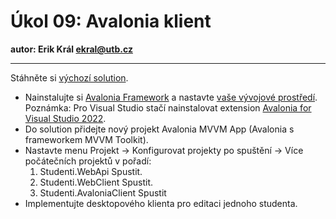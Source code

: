 # Úkol 09: Avalonia klient

**autor: Erik Král ekral@utb.cz**

---

Stáhněte si [výchozí solution](https://download-directory.github.io/?url=https%3A%2F%2Fgithub.com%2Fekral%2FFAI%2Ftree%2Fmaster%2FAF%2Fcviceni%2F09_avalonia_klient%2Freseni%2Fsrc).



- Nainstalujte si [Avalonia Framework](https://docs.avaloniaui.net/docs/get-started/install) a nastavte [vaše vývojové prostředí](https://docs.avaloniaui.net/docs/get-started/set-up-an-editor). Poznámka: Pro Visual Studio stačí nainstalovat extension [Avalonia for Visual Studio 2022](https://marketplace.visualstudio.com/items?itemName=AvaloniaTeam.AvaloniaVS).
- Do solution přidejte nový projekt Avalonia MVVM App (Avalonia s frameworkem MVVM Toolkit).
- Nastavte menu Projekt -> Konfigurovat projekty po spuštění -> Více počátečních projektů v pořadí:
  1) Studenti.WebApi Spustit.
  2) Studenti.WebClient Spustit.
  3) Studenti.AvaloniaClient Spustit
- Implementujte desktopového klienta pro editaci jednoho studenta.
